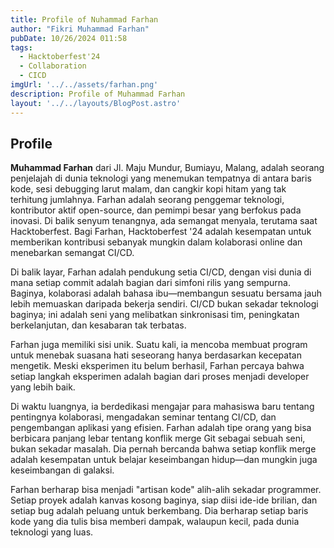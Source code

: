 ```yaml
---
title: Profile of Nuhammad Farhan
author: "Fikri Muhammad Farhan"
pubDate: 10/26/2024 011:58
tags:
  - Hacktoberfest'24  
  - Collaboration
  - CICD
imgUrl: '../../assets/farhan.png'
description: Profile of Muhammad Farhan
layout: '../../layouts/BlogPost.astro'
---
```


## Profile

**Muhammad Farhan** dari Jl. Maju Mundur, Bumiayu, Malang, adalah seorang penjelajah di dunia teknologi yang menemukan tempatnya di antara baris kode, sesi debugging larut malam, dan cangkir kopi hitam yang tak terhitung jumlahnya. Farhan adalah seorang penggemar teknologi, kontributor aktif open-source, dan pemimpi besar yang berfokus pada inovasi. Di balik senyum tenangnya, ada semangat menyala, terutama saat Hacktoberfest. Bagi Farhan, Hacktoberfest '24 adalah kesempatan untuk memberikan kontribusi sebanyak mungkin dalam kolaborasi online dan menebarkan semangat CI/CD.

Di balik layar, Farhan adalah pendukung setia CI/CD, dengan visi dunia di mana setiap commit adalah bagian dari simfoni rilis yang sempurna. Baginya, kolaborasi adalah bahasa ibu—membangun sesuatu bersama jauh lebih memuaskan daripada bekerja sendiri. CI/CD bukan sekadar teknologi baginya; ini adalah seni yang melibatkan sinkronisasi tim, peningkatan berkelanjutan, dan kesabaran tak terbatas.

Farhan juga memiliki sisi unik. Suatu kali, ia mencoba membuat program untuk menebak suasana hati seseorang hanya berdasarkan kecepatan mengetik. Meski eksperimen itu belum berhasil, Farhan percaya bahwa setiap langkah eksperimen adalah bagian dari proses menjadi developer yang lebih baik.

Di waktu luangnya, ia berdedikasi mengajar para mahasiswa baru tentang pentingnya kolaborasi, mengadakan seminar tentang CI/CD, dan pengembangan aplikasi yang efisien. Farhan adalah tipe orang yang bisa berbicara panjang lebar tentang konflik merge Git sebagai sebuah seni, bukan sekadar masalah. Dia pernah bercanda bahwa setiap konflik merge adalah kesempatan untuk belajar keseimbangan hidup—dan mungkin juga keseimbangan di galaksi.

Farhan berharap bisa menjadi "artisan kode" alih-alih sekadar programmer. Setiap proyek adalah kanvas kosong baginya, siap diisi ide-ide brilian, dan setiap bug adalah peluang untuk berkembang. Dia berharap setiap baris kode yang dia tulis bisa memberi dampak, walaupun kecil, pada dunia teknologi yang luas.